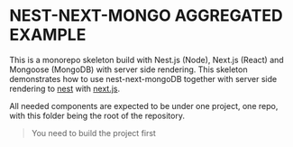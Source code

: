 # NEST-NEXT-MONGO AGGREGATED EXAMPLE

This is a monorepo skeleton build with Nest.js (Node), Next.js (React) and Mongoose (MongoDB) with server side rendering. This skeleton demonstrates how to use nest-next-mongoDB together with server side rendering to [nest](https://github.com/nestjs/nest) with [next.js](https://github.com/vercel/next.js).

All needed components are expected to be under one project, one repo, with this folder being the root of the repository.

> You need to build the project first